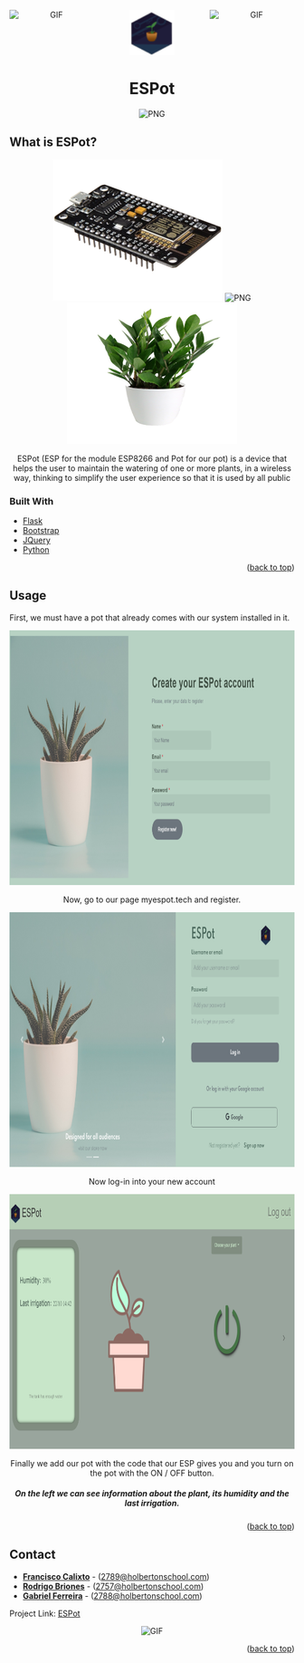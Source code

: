 <div id="top"></div>

<br />
<div align="center">
  <a href="https://github.com/rrrorrigo/ESPot">
    <img align="right" alt="GIF" src="https://i.pinimg.com/originals/f5/7d/14/f57d14118807406d6fff9243a9650de9.gif" width="150" height="150" />
    <img src="/web_flask/static/img/image.png" alt="Logo" width="80" height="80">
    <img align="left" alt="GIF" src="https://i.pinimg.com/originals/f5/7d/14/f57d14118807406d6fff9243a9650de9.gif" width="150" height="150" />
  </a>
</div>

<h1 align="center">ESPot</h1>
<div align="center">
  <img alt="PNG" src="https://images-wixmp-ed30a86b8c4ca887773594c2.wixmp.com/f/bf739ed7-d95b-43c2-8868-1a88a5829ce5/dclgjw7-6d5a6d85-107f-46f8-88cc-c7b61162ab64.png?token=eyJ0eXAiOiJKV1QiLCJhbGciOiJIUzI1NiJ9.eyJzdWIiOiJ1cm46YXBwOjdlMGQxODg5ODIyNjQzNzNhNWYwZDQxNWVhMGQyNmUwIiwiaXNzIjoidXJuOmFwcDo3ZTBkMTg4OTgyMjY0MzczYTVmMGQ0MTVlYTBkMjZlMCIsIm9iaiI6W1t7InBhdGgiOiJcL2ZcL2JmNzM5ZWQ3LWQ5NWItNDNjMi04ODY4LTFhODhhNTgyOWNlNVwvZGNsZ2p3Ny02ZDVhNmQ4NS0xMDdmLTQ2ZjgtODhjYy1jN2I2MTE2MmFiNjQucG5nIn1dXSwiYXVkIjpbInVybjpzZXJ2aWNlOmZpbGUuZG93bmxvYWQiXX0.aa0EnOqNXBDMnLs_cW_5lOSHnsaEfirpMBwLt56c34Y" width="800" height="100" />
</div>

<!-- ABOUT THE PROJECT -->

## What is ESPot?

<div align="center">
  <img alt="PNG" src="https://github.com/rrrorrigo/ESPot/blob/main/readme/ESP.png" width="300" height="250"/>
  <img alt="PNG" src="https://charbase.com/images/glyph/65122" width="200" height="200"/>
  <img alt="PNG" src="https://github.com/rrrorrigo/ESPot/blob/main/readme/potplant.png" width="300" height="250"/>
    <p align="center"> ESPot (ESP for the module ESP8266 and Pot for our pot) is a device that helps the user to maintain the watering of one or more plants, in a wireless way,    thinking to simplify the user experience so that it is used by all public  </p>
</div>

### Built With

* [Flask](https://flask.palletsprojects.com/en/2.0.x/)
* [Bootstrap](https://getbootstrap.com)
* [JQuery](https://jquery.com)
* [Python](https://www.python.org)

<p align="right">(<a href="#top">back to top</a>)</p>


<!-- USAGE EXAMPLES -->
## Usage
<p>First, we must have a pot that already comes with our system installed in it.</p>
<div align="center">
  <img alt="PNG" src="https://github.com/rrrorrigo/ESPot/blob/main/readme/register.png" width="700" height="450"/>
  <p>Now, go to our page myespot.tech and register.</p>
</div>

<div align="center">
  <img alt="PNG" src="https://github.com/rrrorrigo/ESPot/blob/main/readme/login.png" width="700" height="450"/>
  <p>Now log-in into your new account</p>
</div>

<div align="center">
  <img alt="PNG" src="https://github.com/rrrorrigo/ESPot/blob/main/readme/main.png" width="700" height="450"/>
  <p>Finally we add our pot with the code that our ESP gives you and you turn on the pot with the ON / OFF button.</p>
  <h5>On the left we can see information about the plant, its humidity and the last irrigation. </h5>
</div>

<p align="right">(<a href="#top">back to top</a>)</p>


<!-- CONTACT -->
## Contact

* [ **Francisco Calixto**](https://github.com/coding-kiko) - (2789@holbertonschool.com)
* [ **Rodrigo Briones**](https://github.com/rrrorrigo) - (2757@holbertonschool.com)
* [ **Gabriel Ferreira**](https://github.com/elyoguictm) - (2788@holbertonschool.com)

Project Link: [ESPot](https://github.com/rrrorrigo/ESPot)

<div align="center">
  <img alt="GIF" src="https://64.media.tumblr.com/8ba6019250458f5bea0c9378c5d95d4f/tumblr_nxlvd7Osor1u3yu3no1_400.gifv" width="600" height="200" />
</div>

<p align="right">(<a href="#top">back to top</a>)</p>
